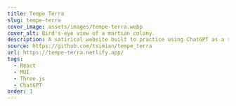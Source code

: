 ```yaml
---
title: Tempe Terra
slug: tempe-terra
cover_image: assets/images/tempe-terra.webp
cover_alt: Bird's-eye view of a martian colony.
description: A satirical website built to practice using ChatGPT as a resource and a tool.
source: https://github.com/tsimian/tempe_terra
url: https://tempe-terra.netlify.app/
tags:
  - React
  - MUI
  - Three.js
  - ChatGPT
order: 1
---
```

